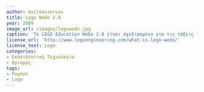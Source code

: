 ```yaml
---
author: Axileaszervos
title: Lego WeDo 2.0
year: 2009 
image_url: /images/legowedo.jpg
caption: 'Το LEGO Education WeDo 2.0 είναι σχεδιασμένο για τις τάξεις του δημοτικού, παρέχοντας μια εκπαιδευτική λύση που θα βελτιώσει τις ικανότητες των μαθητών στα πεδία της ρομποτικής, της μηχανικής, της τεχνολογίας και του προγραμματισμού.'
license_url: 'http://www.legoengineering.com/what-is-lego-wedo/'
license_text: Lego
categories:
- Εκπαιδευτική Τεχνολογία
- Ορισμός
tags:
- Ρομποτ
- Logo
---
```


